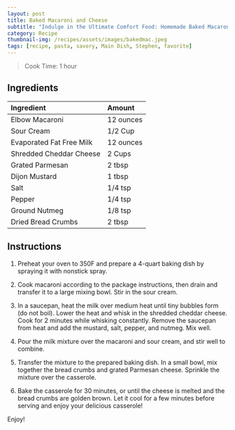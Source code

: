```yaml
---
layout: post
title: Baked Macaroni and Cheese
subtitle: "Indulge in the Ultimate Comfort Food: Homemade Baked Macaroni and Cheese"
category: Recipe
thumbnail-img: /recipes/assets/images/bakedmac.jpeg
tags: [recipe, pasta, savory, Main Dish, Stephen, favorite]
---
```


> Cook Time: 1 hour

## Ingredients

| Ingredient | Amount|
| :------ |:--- |
| Elbow Macaroni | 12 ounces |
| Sour Cream | 1/2 Cup |
| Evaporated Fat Free Milk | 12 ounces |
| Shredded Cheddar Cheese | 2 Cups |
| Grated Parmesan | 2 tbsp |
| Dijon Mustard | 1 tbsp |
| Salt | 1/4 tsp |
| Pepper | 1/4 tsp |
| Ground Nutmeg | 1/8 tsp |
| Dried Bread Crumbs | 2 tbsp |


## Instructions

1. Preheat your oven to 350F and prepare a 4-quart baking dish by spraying it with nonstick spray.

2. Cook macaroni according to the package instructions, then drain and transfer it to a large mixing bowl. Stir in the sour cream.

3. In a saucepan, heat the milk over medium heat until tiny bubbles form (do not boil). Lower the heat and whisk in the shredded cheddar cheese. Cook for 2 minutes while whisking constantly. Remove the saucepan from heat and add the mustard, salt, pepper, and nutmeg. Mix well.

4. Pour the milk mixture over the macaroni and sour cream, and stir well to combine. 

5. Transfer the mixture to the prepared baking dish. In a small bowl, mix together the bread crumbs and grated Parmesan cheese. Sprinkle the mixture over the casserole.

6. Bake the casserole for 30 minutes, or until the cheese is melted and the bread crumbs are golden brown. Let it cool for a few minutes before serving and enjoy your delicious casserole!

Enjoy!